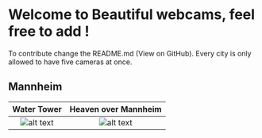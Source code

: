 # Welcome to Beautiful webcams, feel free to add ! 

To contribute change the README.md (View on GitHub). Every city is only allowed to have five cameras at once. 

## Mannheim



| Water Tower | Heaven over Mannheim | 
:------------:|:---------------------:
![alt text](https://www.mvv-energie.de/webcam_maritim/MA-Wasserturm.jpg) | ![alt text](http://cam.mannheim-wetter.info/cam1/mannheim-himmel-0.jpg)





